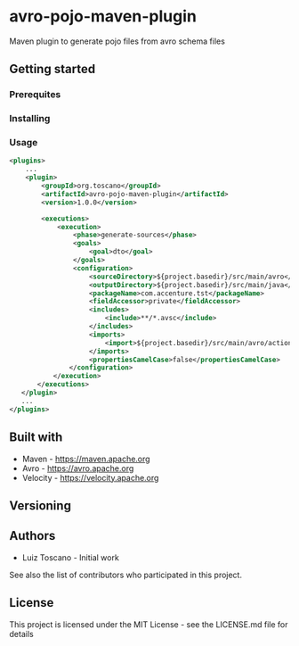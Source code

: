 # avro-pojo-maven-plugin
Maven plugin to generate pojo files from avro schema files

## Getting started

### Prerequites

### Installing

### Usage

```xml
<plugins>
    ...
    <plugin>
        <groupId>org.toscano</groupId>
        <artifactId>avro-pojo-maven-plugin</artifactId>
        <version>1.0.0</version>

        <executions>
            <execution>
                <phase>generate-sources</phase>
                <goals>
                    <goal>dto</goal>
                </goals>
                <configuration>
                    <sourceDirectory>${project.basedir}/src/main/avro</sourceDirectory>
                    <outputDirectory>${project.basedir}/src/main/java</outputDirectory>
                    <packageName>com.accenture.tst</packageName>
                    <fieldAccessor>private</fieldAccessor>
                    <includes>
                        <include>**/*.avsc</include>
                    </includes>
                    <imports>
                        <import>${project.basedir}/src/main/avro/action.avsc</import>
                    </imports>
                    <propertiesCamelCase>false</propertiesCamelCase>
               </configuration>
           </execution>
       </executions>
   </plugin>
   ...
</plugins>
```

## Built with

* Maven - https://maven.apache.org
* Avro - https://avro.apache.org
* Velocity - https://velocity.apache.org

## Versioning

## Authors

* Luiz Toscano - Initial work

See also the list of contributors who participated in this project.

## License

This project is licensed under the MIT License - see the LICENSE.md file for details

